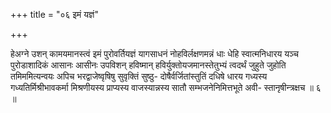 +++
title = "०६ इमं यज्ञं"

+++

हेअग्ने उशन् कामयमानस्त्वं इमं पुरोवर्तियज्ञं यागसाधनं नोहविर्लक्षणमन्नं धाः धेहि स्वात्मनिधारय यञ्च पुरोडाशादिकं आसानः आसीनः उपविशन् हविष्मान् हविर्युक्तोयजमानस्तेतुभ्यं त्वदर्थं जुहुते जुहोति तमिममित्यन्वयः अपिच भरद्वाजेष्वृषिषु सुवृक्तिं सुष्ठु- दोषैर्वर्जितांस्तुतिं दधिषे धारय गध्यस्य गध्यतिर्मिश्रीभावकर्मा मिश्रणीयस्य प्राप्यस्य वाजस्यान्नस्य सातौ सम्भजनेनिमित्तभूते अवी- स्तानृषीन्त्रक्षच ॥ ६ ॥